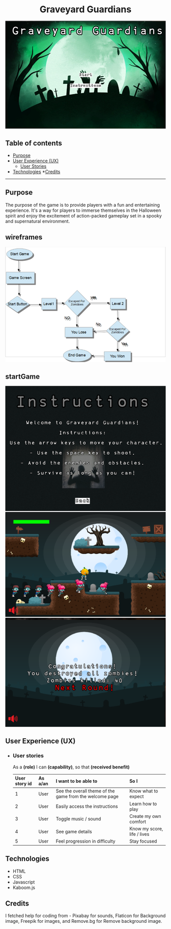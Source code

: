 <h1 align="center"><strong>Graveyard Guardians</strong></h1>

![Graveyard Guardians Home screen banner](./assets/images/home_screen_banner.png)

## Table of contents
* [Purpose](#purpose)
* [User Experience (UX)](#user-experience-ux)
    * [User Stories](#user-stories)
* [Technologies](#technologies)
*[Credits](#credits)



***

## Purpose
The purpose of the game is to provide players with a fun and entertaining experience. It's a way for players to immerse themselves in the Halloween spirit and enjoy the excitement of action-packed gameplay set in a spooky and supernatural environment.

## wireframes

![wireframe](./assets/images/wireframe.png)

## startGame
![Instructions](./assets/images/howplay.png)
<br>
![firstlook](./assets/images/startpage.png)
<br>
![NextRoundlook](./assets/images/nextground.png)
<br>
                 
## User Experience (UX)
-   ### User stories
    As a **(role)** I can **(capability)**, so that **(received benefit)**

    | User story id | As a/an | I want to be able to | So I |
    |---------------|---------|----------------------|----------|
    | 1 | User | See the overall theme of the game from the welcome page | Know what to expect |
    | 2 | User | Easily access the instructions | Learn how to play |
    | 3 | User | Toggle music / sound | Create my own comfort |
    | 4 | User | See game details | Know my score, life / lives |
    | 5 | User | Feel progression in difficulty | Stay focused |

## Technologies

* HTML
* CSS
* Javascript
* Kaboom.js

## Credits
I fetched help for coding from - Pixabay for sounds, Flaticon for Background image, Freepik for images, and Remove.bg for Remove background image.